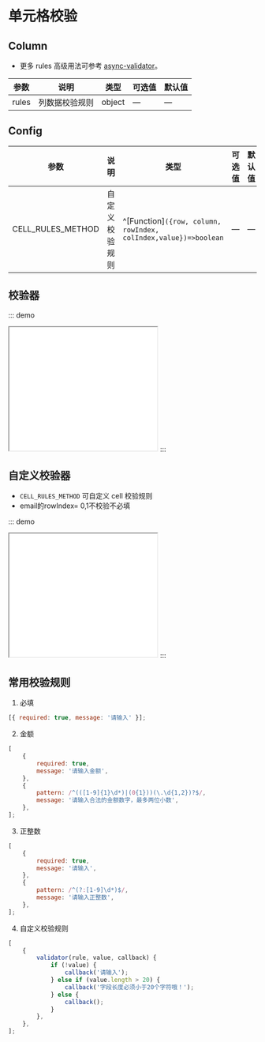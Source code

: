 # 单元格校验

## Column

-   更多 rules 高级用法可参考 [async-validator](https://github.com/yiminghe/async-validator)。

| 参数  | 说明           | 类型   | 可选值 | 默认值 |
| ----- | -------------- | ------ | ------ | ------ |
| rules | 列数据校验规则 | object | —      | —      |

## Config

| 参数 | 说明 | 类型 | 可选值 | 默认值 |
| --- | --- | --- | --- | --- |
| CELL_RULES_METHOD | 自定义校验规则 | ^[Function]`({row, column, rowIndex, colIndex,value})=>boolean` | — | — |

## 校验器

::: demo

<iframe src="/validator/base.html" style="min-height:250px"></iframe>
:::

## 自定义校验器

-   `CELL_RULES_METHOD` 可自定义 cell 校验规则
-   email的rowIndex= 0,1不校验不必填

::: demo

<iframe src="/validator/custom.html" style="min-height:250px"></iframe>
:::

## 常用校验规则

1. 必填

```js
[{ required: true, message: '请输入' }];
```

2. 金额

```js
[
    {
        required: true,
        message: '请输入金额',
    },
    {
        pattern: /^(([1-9]{1}\d*)|(0{1}))(\.\d{1,2})?$/,
        message: '请输入合法的金额数字，最多两位小数',
    },
];
```

3. 正整数

```js
[
    {
        required: true,
        message: '请输入',
    },
    {
        pattern: /^(?:[1-9]\d*)$/,
        message: '请输入正整数',
    },
];
```

4. 自定义校验规则

```js
[
    {
        validator(rule, value, callback) {
            if (!value) {
                callback('请输入');
            } else if (value.length > 20) {
                callback('字段长度必须小于20个字符哦！');
            } else {
                callback();
            }
        },
    },
];
```
